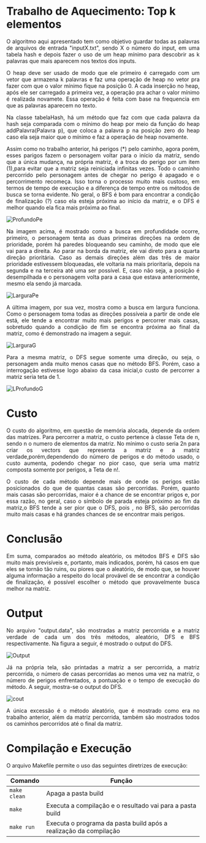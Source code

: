 # Trabalho de Aquecimento: Top k elementos
<p align="justify">
		O algoritmo aqui apresentado tem como objetivo guardar todas as palavras de arquivos de entrada "inputX.txt", sendo X o número do input, em uma tabela hash e depois fazer o uso de um heap mínimo para descobrir as k palavras que mais aparecem nos textos dos inputs.
</p>
<p align="justify">
	 O heap deve ser usado de modo que ele primeiro é carregado com um vetor que armazena k palavras e faz uma operação de heap no vetor pra fazer com que o valor mínimo fique na posição 0. A cada inserção no heap, após ele ser carregado a primeira vez, a operação pra achar o valor mínimo é realizada novamete. Essa operação é feita com base na frequencia em que as palavras aparecem no texto. 
</p>
<p align="justify">
	Na classe tabelaHash, há um método que faz com que cada palavra da hash seja comparada com o mínimo do heap por meio da função do heap addPalavra(Palavra p), que coloca a palavra p na posição zero do heap caso ela seja maior que o mínimo e faz a operação de heap novamente.
</p>

<p align="justify">
	Assim como no trabalho anterior, há perigos (*) pelo caminho, agora porém, esses parigos fazem o personagem voltar para o início da matriz, sendo que a única mudança, na própria matriz, é a troca do perigo por um item (1),para evitar que a matriz seja reiniciada infinitas vezes. Todo o caminho percorrido pelo personagem antes de chegar no perigo é apagado e o percorrimento recomeça. Isso torna o processo muito mais custoso, em termos de tempo de execução e a diferença de tempo entre os métodos de busca se torna evidente. No geral, o BFS é bom para encontrar a condição de finalização (?) caso ela esteja próxima ao início da matriz, e o DFS é melhor quando ela fica mais próxima ao final.
</p>

![ProfundoPe](https://github.com/Eduardo-Rabelo/Trabalho3_AED__2023_Final/blob/main/ImagensTrabalho3_AED/ProfundoPe.png)

		
<p align="justify">	
	Na imagem acima, é mostrado como a busca em profundidade ocorre, primeiro, o personagem tenta as duas primeiras direções na ordem de prioridade, porém há paredes bloqueando seu caminho, de modo que ele vai para a direita. Ao parar na borda da matriz, ele vai direto para a quarta direção prioritária. Caso as demais direções além das três de maior prioridade estivessem bloqueadas, ele voltaria na mais prioritaria, depois na segunda e na terceira até uma ser possível. E, caso não seja, a posição é desempilhada e o personagem volta para a casa que estava anteriormente, mesmo ela sendo já marcada.
</p>

![LarguraPe](https://github.com/Eduardo-Rabelo/Trabalho3_AED__2023_Final/blob/main/ImagensTrabalho3_AED/LargoPe.png)

<p align="justify">
	A última imagem, por sua vez, mostra como a busca em largura funciona. Como o personagem toma todas as direções possíveia a partir de onde ele está, ele tende a encontrar muito mais perigos e percorrer mais casas, sobretudo quando a condição de fim se encontra próxima ao final da matriz, como é demonstrado na imagem a seguir. 
</p>

![LarguraG](https://github.com/Eduardo-Rabelo/Trabalho3_AED__2023_Final/blob/main/ImagensTrabalho3_AED/LarguraG.png)

<p align="justify">
	Para a mesma matriz, o DFS segue somente uma direção, ou seja, o personagem anda muito menos casas que no método BFS. Porém, caso a interrogação estivesse logo abaixo da casa inicial,o custo de percorrer a matriz seria teta de 1. 
</p>

![LProfundoG](https://github.com/Eduardo-Rabelo/Trabalho3_AED__2023_Final/blob/main/ImagensTrabalho3_AED/ProfundoG.png)
	
	
	
# Custo
<p align="justify">
	O custo do algoritmo, em questão de memória alocada, depende da ordem das matrizes. Para percorrer a matriz, o custo pertence à classe Teta de n, sendo n o numero de elementos da matriz. No mínimo o custo seria 2n para criar os vectors que representa a matriz e a matriz verdade,porém,dependendo do número de perigos e do método usado, o custo aumenta, podendo chegar no pior caso, que seria uma matriz composta somente por perigos, a Teta de n!.
	
</p>
<p align="justify">
	O custo de cada método depende mais de onde os perigos estão posicionados do que de quantas casas são percorridas. Porém, quanto mais casas são percorridas, maior é a chance de se encontrar prigos e, por essa razão, no geral, caso o símbolo de parada esteja próximo ao fim da matriz,o BFS tende a ser pior que o DFS, pois , no BFS, são percorridas muito mais casas e há grandes chances de se encontrar mais perigos.
</p>

# Conclusão
<p align="justify">
	Em suma, comparados ao método aleatório, os métodos BFS e DFS são muito mais previsíveis e, portanto, mais indicados, porém, há casos em que eles se tornão tão ruins, ou piores que o aleatório, de modo que, se houver alguma informação a respeito do local provável de se encontrar a condição de finalização, é possível escolher o método que provavelmente busca melhor na matriz.
</p>	



# Output
<p align="justify">
No arquivo "output.data",  são mostradas a matriz percorrida e a matriz verdade de cada um dos três métodos, aleatório, DFS e BFS respectivamente. Na figura a seguir, é mostrado o output do DFS.
</p>	

![Output](https://github.com/Eduardo-Rabelo/Trabalho3_AED__2023_Final/blob/main/ImagensTrabalho3_AED/Output.png)

<p align="justify">
Já na própria tela, são printadas a matriz a ser percorrida, a matriz percorrida, o número de casas percorridas ao menos uma vez na matriz, o número de perigos enfrentados, a pontuação e o tempo de execução do método. A seguir, mostra-se o output do DFS.
</p>

![cout](https://github.com/Eduardo-Rabelo/Trabalho3_AED__2023_Final/blob/main/ImagensTrabalho3_AED/cout.png)

<p align="justify">
A única excessão é o método aleatório, que é mostrado como era no trabalho anterior, além da matriz percorrida, também são mostrados todos os caminhos percorridos até o final da matriz.
</p>

# Compilação e Execução

<p align="justify">
O arquivo Makefile permite o uso das seguintes diretrizes de execução:
</p>


| Comando                |  Função                                                                                           |                     
| -----------------------| ------------------------------------------------------------------------------------------------- |
|  `make clean`          | Apaga a pasta build                                        |
|  `make`                | Executa a compilação e o resultado vai para a pasta build           |
|  `make run`            | Executa o programa da pasta build após a realização da compilação                                 |


